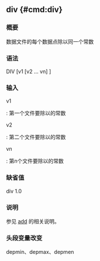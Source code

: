 ## div {#cmd:div}

### 概要

数据文件的每个数据点除以同一个常数

### 语法

DIV \[v1 \[v2 ... vn\] \]

### 输入

v1

:   第一个文件要除以的常数

v2

:   第二个文件要除以的常数

vn

:   第n个文件要除以的常数

### 缺省值

div 1.0

### 说明

参见 [add](/commands/add.html) 的相关说明。

### 头段变量改变

depmin、depmax、depmen
